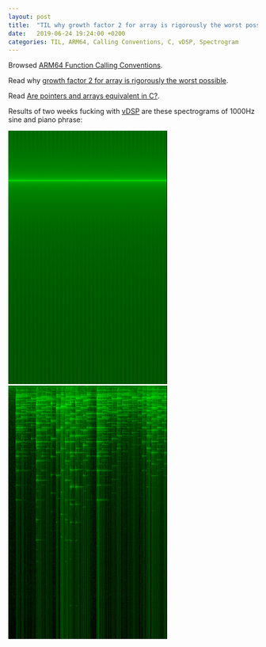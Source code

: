 ```yaml
---
layout: post
title:  "TIL why growth factor 2 for array is rigorously the worst possible"
date:   2019-06-24 19:24:00 +0200
categories: TIL, ARM64, Calling Conventions, C, vDSP, Spectrogram
---
```

Browsed [ARM64 Function Calling Conventions](https://developer.apple.com/library/archive/documentation/Xcode/Conceptual/iPhoneOSABIReference/Articles/ARM64FunctionCallingConventions.html).

Read why [growth factor 2 for array is rigorously the worst possible](https://github.com/facebook/folly/blob/master/folly/docs/FBVector.md#memory-handling).

Read [Are pointers and arrays equivalent in C?](https://eli.thegreenplace.net/2009/10/21/are-pointers-and-arrays-equivalent-in-c/).

Results of two weeks fucking with [vDSP](https://developer.apple.com/documentation/accelerate/vdsp?language=objc) are these spectrograms of 1000Hz sine and piano phrase:

![](/assets/images/spectrogram-sine-1000Hz.png) ![](/assets/images/spectrogram-piano.png)
